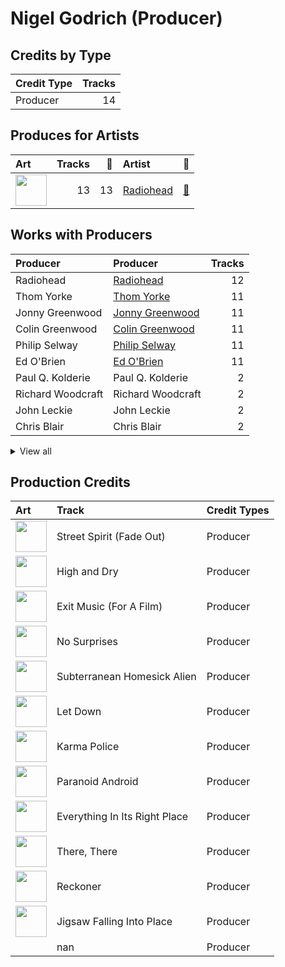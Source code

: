 # Nigel Godrich (Producer)

## Credits by Type

| Credit Type | Tracks |
|:---|---:|
| Producer | 14 |

## Produces for Artists

| Art | Tracks | 💚 | Artist | 🔗 |
|:---|---:|---:|:---|:---|
| <img src="https://i.scdn.co/image/ab6761610000e5eba03696716c9ee605006047fd" alt="" width="50" /> | 13 | 13 | [Radiohead](../../artists/radiohead/overview.md) | [🔗](https://open.spotify.com/artist/4Z8W4fKeB5YxbusRsdQVPb) |

## Works with Producers

| Producer | Producer | Tracks |
|:---|:---|---:|
| Radiohead | [Radiohead](../radiohead/overview.md) | 12 |
| Thom Yorke | [Thom Yorke](../thom_yorke/overview.md) | 11 |
| Jonny Greenwood | [Jonny Greenwood](../jonny_greenwood/overview.md) | 11 |
| Colin Greenwood | [Colin Greenwood](../colin_greenwood/overview.md) | 11 |
| Philip Selway | [Philip Selway](../philip_selway/overview.md) | 11 |
| Ed O'Brien | [Ed O'Brien](../ed_o_brien/overview.md) | 11 |
| Paul Q. Kolderie | Paul Q. Kolderie | 2 |
| Richard Woodcraft | Richard Woodcraft | 2 |
| John Leckie | John Leckie | 2 |
| Chris Blair | Chris Blair | 2 |


<details>
<summary>View all</summary>

| Producer | Producer | Tracks |
|:---|:---|---:|
| Sean Slade | Sean Slade | 2 |
| Chris Brown | Chris Brown | 2 |
| Dan Grech-Marguerat | Dan Grech-Marguerat | 2 |
| Jim Warren | Jim Warren | 2 |
| Hugo Nicolson | Hugo Nicolson | 2 |
| Darrell Thorp | Darrell Thorp | 1 |
| Gerard Navarro | Gerard Navarro | 1 |
| Graeme Stewart | Graeme Stewart | 1 |

</details>


## Production Credits

| Art | Track | Credit Types |
|:---|:---|:---|
| <img src="https://i.scdn.co/image/ab67616d0000b2739293c743fa542094336c5e12" alt="" width="50" /> | Street Spirit (Fade Out) | Producer |
| <img src="https://i.scdn.co/image/ab67616d0000b2739293c743fa542094336c5e12" alt="" width="50" /> | High and Dry | Producer |
| <img src="https://i.scdn.co/image/ab67616d0000b273c8b444df094279e70d0ed856" alt="" width="50" /> | Exit Music (For A Film) | Producer |
| <img src="https://i.scdn.co/image/ab67616d0000b273c8b444df094279e70d0ed856" alt="" width="50" /> | No Surprises | Producer |
| <img src="https://i.scdn.co/image/ab67616d0000b273c8b444df094279e70d0ed856" alt="" width="50" /> | Subterranean Homesick Alien | Producer |
| <img src="https://i.scdn.co/image/ab67616d0000b273c8b444df094279e70d0ed856" alt="" width="50" /> | Let Down | Producer |
| <img src="https://i.scdn.co/image/ab67616d0000b273c8b444df094279e70d0ed856" alt="" width="50" /> | Karma Police | Producer |
| <img src="https://i.scdn.co/image/ab67616d0000b273c8b444df094279e70d0ed856" alt="" width="50" /> | Paranoid Android | Producer |
| <img src="https://i.scdn.co/image/ab67616d0000b2736c7112082b63beefffe40151" alt="" width="50" /> | Everything In Its Right Place | Producer |
| <img src="https://i.scdn.co/image/ab67616d0000b2730da53e8f58e59f28a79c10c7" alt="" width="50" /> | There, There | Producer |
| <img src="https://i.scdn.co/image/ab67616d0000b273de3c04b5fc750b68899b20a9" alt="" width="50" /> | Reckoner | Producer |
| <img src="https://i.scdn.co/image/ab67616d0000b273de3c04b5fc750b68899b20a9" alt="" width="50" /> | Jigsaw Falling Into Place | Producer |
| | nan | Producer |
